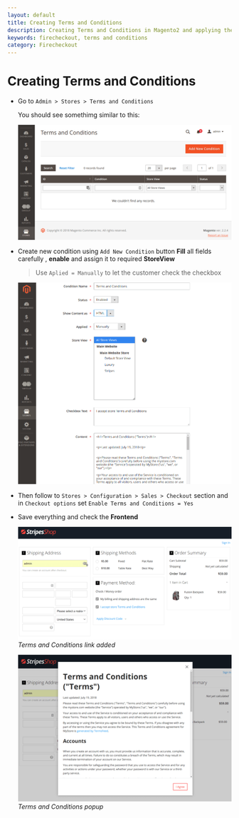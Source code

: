 ```yaml
---
layout: default
title: Creating Terms and Conditions
description: Creating Terms and Conditions in Magento2 and applying them to Firecheckout
keywords: firecheckout, terms and conditions
category: Firecheckout
---
```


# Creating Terms and Conditions

  * Go to `Admin > Stores > Terms and Conditions`

    You should see somethimg similar to this:

    ![Terms and Conditions](/images/m2/firecheckout/faq/termsandconditions.png)

  * Create new condition using `Add New Condition` button
    **Fill** all fields carefully , **enable** and assign it to required **StoreView**

    > Use `Aplied = Manually` to let the customer check the checkbox

    ![Settings](/images/m2/firecheckout/faq/settings.png)

  * Then follow to `Stores > Configuration > Sales > Checkout` section
    and in `Checkout options` set `Enable Terms and Conditions = Yes`

  * Save everything and check the **Frontend**

    ![Frontend](/images/m2/firecheckout/faq/frontend.png)
    *Terms and Conditions link added*

    ![Popup](/images/m2/firecheckout/faq/popup.png)
    *Terms and Conditions popup*
